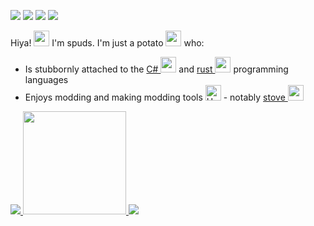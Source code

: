 [![](https://img.shields.io/badge/spuds._.-7289DA?style=for-the-badge&logo=discord&logoColor=white)](https://discord.com/users/spuds._.)
[![](https://img.shields.io/badge/spudwitch-A63B30?style=for-the-badge&logo=gmail&logoColor=white)](mailto:spudwitch@gmail.com)
[![](https://img.shields.io/badge/bananaturtlesandwich-333333?style=for-the-badge&logo=github&logoColor=white)](https://github.com/bananaturtlesandwich)
[![](https://img.shields.io/badge/organicspuds-8B4DEB?style=for-the-badge&logo=tumblr&logoColor=white)](https://www.tumblr.com/blog/organic-spuds)

Hiya! [<img src="https://raw.githubusercontent.com/Tarikul-Islam-Anik/Animated-Fluent-Emojis/master/Emojis/Hand%20gestures/Waving%20Hand.png"  width="25" />](https://github.com/bananaturtlesandwich) I'm spuds. I'm just a potato [<img src="https://raw.githubusercontent.com/Tarikul-Islam-Anik/Animated-Fluent-Emojis/master/Emojis/Smilies/Upside-Down%20Face.png"  width="25" />](https://github.com/bananaturtlesandwich) who:
- Is stubbornly attached to the [C# <img src="https://raw.githubusercontent.com/Tarikul-Islam-Anik/Animated-Fluent-Emojis/master/Emojis/Objects/Musical%20Notes.png" width="25" />](https://dotnet.microsoft.com/en-us/languages/csharp) and [rust <img src="https://raw.githubusercontent.com/Tarikul-Islam-Anik/Animated-Fluent-Emojis/master/Emojis/Food/Crab.png" width="25" />](https://www.rust-lang.org/) programming languages
- Enjoys modding and making modding tools [<img src="https://raw.githubusercontent.com/Tarikul-Islam-Anik/Animated-Fluent-Emojis/master/Emojis/Objects/Hammer%20and%20Wrench.png" alt="Hammer and Wrench" width="25" />](https://github.com/bananaturtlesandwich) - notably [stove <img src="https://github.com/bananaturtlesandwich/stove/blob/main/assets/pot.ico" width="25" />](https://github.com/bananaturtlesandwich/stove)

[
![](https://github-readme-stats.vercel.app/api/top-langs/?username=bananaturtlesandwich&bg_color=3f3f3f&text_color=d9d8cd&title_color=ebe0bd&icon_color=8dd0d3&layout=compact&hide_border=true&card_width=313)
<img src="https://lanyard.cnrad.dev/api/527881769857318913" height=165/>
![](http://github-profile-summary-cards.vercel.app/api/cards/profile-details?username=bananaturtlesandwich&theme=zenburn)
](https://github.com/bananaturtlesandwich)
